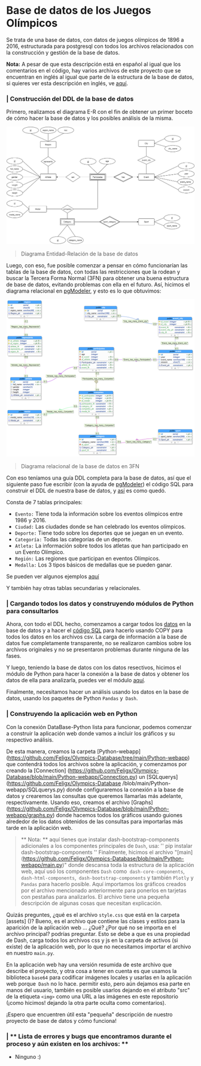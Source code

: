 # Base de datos de los Juegos Olímpicos
Se trata de una base de datos, con datos de juegos olímpicos de 1896 a 2016, estructurada para postgresql con todos los archivos relacionados con la construcción y gestión de la base de datos.

**Nota:** A pesar de que esta descripción está en español al igual que los comentarios en el código, hay varios archivos de este proyecto que se encuentran en inglés al igual que parte de la estructura de la base de datos, si quieres ver esta descripción en inglés, ve [aquí](https://github.com/Feligx/Olympics-Database/blob/main/README.md).

### | Construcción del DDL de la base de datos

Primero, realizamos el diagrama E-R con el fin de obtener un primer boceto de cómo hacer la base de datos y los posibles análisis de la misma.

![Diagrama E-R](https://github.com/Feligx/Olympics-Database/blob/main/Diagrams/Modelo_Base_de_Datos_Olimpicos_3.png)
> Diagrama Entidad-Relación de la base de datos
 
 Luego, con eso, fue posible comenzar a pensar en cómo funcionarían las tablas de la base de datos, con todas las restricciones que la rodean y buscar la Tercera Forma Normal (3FN) para obtener una buena estructura de base de datos, evitando problemas con ella en el futuro. Así, hicimos el diagrama relacional en [pgModeler](https://pgmodeler.io), y esto es lo que obtuvimos:
 
 ![Diagrama relacional](https://github.com/Feligx/Olympics-Database/blob/main/Diagrams/OlympicsR.png)
 > Diagrama relacional de la base de datos en 3FN
 
 Con eso teníamos una guía DDL completa para la base de datos, así que el siguiente paso fue escribir (con la ayuda de [pgModeler](https://pgmodeler.io)) el código SQL para construir el DDL de nuestra base de datos, y [así](https://github.com/Feligx/Olympics-Database/blob/main/relational_olympics.sql) es como quedó.
 
 Consta de 7 tablas principales:
 * `Evento:` Tiene toda la información sobre los eventos olímpicos entre 1986 y 2016.
 * `Ciudad:` Las ciudades donde se han celebrado los eventos olímpicos.
 * `Deporte:` Tiene todo sobre los deportes que se juegan en un evento.
 * `Categoría:` Todas las categorías de un deporte.
 * `Atleta:` La información sobre todos los atletas que han participado en un Evento Olímpico.
 * `Región:` Las regiones que participan en eventos Olímpicos.
 * `Medalla:` Los 3 tipos básicos de medallas que se pueden ganar.

Se pueden ver algunos ejemplos [aquí](https://github.com/Feligx/Olympics-Database/blob/main/tab_examples.md)

Y también hay otras tablas secundarias y relacionales.

### | Cargando todos los datos y construyendo módulos de Python para consultarlos

Ahora, con todo el DDL hecho, comenzamos a cargar todos los [datos](https://github.com/Feligx/Olympics-Database/tree/main/Data) en la base de datos y a hacer el [código SQL](https://github.com/Feligx/Olympics-Database/blob/main/remaining_inserts.sql) para hacerlo usando COPY para todos los datos en los archivos csv. La carga de información a la base de datos fue completamente transparente, no se realizaron cambios sobre los archivos originales y no se presentaron problemas durante ninguna de las fases. 

Y luego, teniendo la base de datos con los datos resectivos, hicimos el módulo de Python para hacer la conexión a la base de datos y obtener los datos de ella para analizarla, puedes ver el módulo [aquí](https://github.com/Feligx/Olympics-Database/blob/main/conexion_olympics.py).

Finalmente, necesitamos hacer un análisis usando los datos en la base de datos, usando los paquetes de Python `Pandas` y` Dash`.

### | Construyendo la aplicación web en Python

Con la conexión DataBase-Python lista para funcionar, podemos comenzar a construir la aplicación web donde vamos a incluir los gráficos y su respectivo análisis.

De esta manera, creamos la carpeta [Python-webapp] (https://github.com/Feligx/Olympics-Database/tree/main/Python-webapp) que contendrá todos los archivos sobre la aplicación, y comenzamos por creando la [Connection] (https://github.com/Feligx/Olympics-Database/blob/main/Python-webapp/Connection.py) un [SQLquerys] (https://github.com/Feligx/Olympics-Database /blob/main/Python-webapp/SQLquerys.py) donde configuraremos la conexión a la base de datos y crearemos las consultas que queremos llamarlas más adelante, respectivamente. Usando eso, creamos el archivo [Graphs] (https://github.com/Feligx/Olympics-Database/blob/main/Python-webapp/graphs.py) donde hacemos todos los gráficos usando guiones alrededor de los datos obtenidos de las consultas para importarlas más tarde en la aplicación web.

> ** Nota: ** aquí tienes que instalar dash-bootstrap-components adicionales a los componentes principales de `Dash`, usa:
''
pip instalar dash-bootstrap-components
''
Finalmente, hicimos el archivo "[main] (https://github.com/Feligx/Olympics-Database/blob/main/Python-webapp/main.py)" donde descansa toda la estructura de la aplicación web, aquí usó los componentes `Dash` como` dash-core-components`, `dash-html-components`,` dash-bootstrap-components` y también `Plotly` y` Pandas` para hacerlo posible. Aquí importamos los gráficos creados por el archivo mencionado anteriormente para ponerlos en tarjetas con pestañas para analizarlos. El archivo tiene una pequeña descripción de algunas cosas que necesitan explicación.

Quizás preguntes, ¿qué es el archivo `style.css` que está en la carpeta [assets] ()? Bueno, es el archivo que contiene las clases y estilos para la aparición de la aplicación web ... ¿Qué? ¿Por qué no se importa en el archivo principal? podrías preguntar. Esto se debe a que es una propiedad de Dash, carga todos los archivos css y js en la carpeta de activos (si existe) de la aplicación web, por lo que no necesitamos importar el archivo en nuestro `main.py`.

En la aplicación web hay una versión resumida de este archivo que describe el proyecto, y otra cosa a tener en cuenta es que usamos la biblioteca `base64` para codificar imágenes locales y usarlas en la aplicación web porque` Dash` no lo hace. permitir esto, pero aún dejamos esa parte en manos del usuario, también es posible usarlos dejando en el atributo "src" de la etiqueta `<img>` como una URL a las imágenes en este repositorio (¡como hicimos! dejando la otra parte oculta como comentarios).


¡Espero que encuentren útil esta "pequeña" descripción de nuestro proyecto de base de datos y cómo funciona!

### | ** Lista de errores y bugs que encontramos durante el proceso y aún existen en los archivos: **
* Ninguno :)
